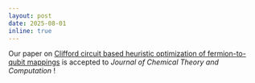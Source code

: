 ```yaml
---
layout: post
date: 2025-08-01
inline: true
---
```


Our paper on [Clifford circuit based heuristic optimization of fermion-to-qubit mappings](https://arxiv.org/abs/2502.11933) is accepted to _Journal of Chemical Theory and Computation_ ! 


